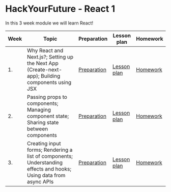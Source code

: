 # HackYourFuture - React 1

In this 3 week module we will learn React!

| Week | Topic                                                                                                             | Preparation                           | Lesson plan                           | Homework                        |
| ---- | ----------------------------------------------------------------------------------------------------------------- | ------------------------------------- | ------------------------------------- | ------------------------------- |
| 1.   | Why React and Next.js?; Setting up the Next App (Create-next-app); Building components using JSX                  | [Preparation](./week1/preparation.md) | [Lesson plan](./week1/lesson-plan.md) | [Homework](./week1/homework.md) |
| 2.   | Passing props to components; Managing component state; Sharing state between components                           | [Preparation](./week2/preparation.md) | [Lesson plan](./week2/lesson-plan.md) | [Homework](./week2/homework.md) |
| 3.   | Creating input forms; Rendering a list of components; Understanding effects and hooks; Using data from async APIs | [Preparation](./week3/preparation.md) | [Lesson plan](./week3/lesson-plan.md) | [Homework](./week3/homework.md) |
